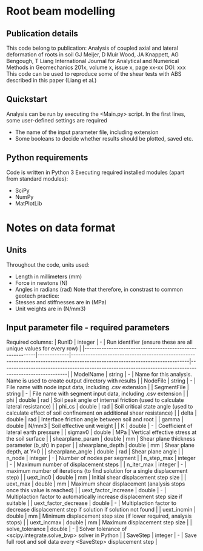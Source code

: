 # Root beam modelling

## Publication details
This code belong to publication:
    Analysis of coupled axial and lateral deformation of roots in soil
	  GJ Meijer, D Muir Wood, JA Knappett, AG Bengough, T Liang
	  International Journal for Analytical and Numerical Methods in Geomechanics
	  201x, volume x, issue x, page xx-xx
	  DOI: xxx
This code can be used to reproduce some of the shear tests with ABS described in this paper (Liang et al.)


## Quickstart
Analysis can be run by executing the <Main.py> script.
In the first lines, some user-defined settings are required
* The name of the input parameter file, including extension
* Some booleans to decide whether results should be plotted, saved etc.


## Python requirements
Code is written in Python 3
Executing required installed modules (apart from standard modules):
* SciPy
* NumPy
* MatPlotLib


# Notes on data format

## Units
Throughout the code, units used:
* Length in millimeters (mm)
* Force in newtons (N)
* Angles in radians (rad)
Note that therefore, in constrast to common geotech practice:
* Stesses and stiffnesses are in (MPa)
* Unit weights are in (N/mm3)

## Input parameter file - required parameters
Required columns:
| RunID | integer | - | Run identifier (ensure these are all unique values for every row) |
|----------------------------------------------------------|-------------|------------------------------------------------------------------------------------------------------------------------------|---------------------------------------------------------------------------------------------------------|
| ModelName | string | - | Name for this analysis. Name is used to create output directory with results |
| NodeFile | string | - | File name with node input data, including .csv extension |
| SegmentFile | string | - | File name with segment input data, including .csv extension |
| phi | double | rad | Soil peak angle of internal friction (used to calculate lateral resistance) |
| phi_cs | double | rad | Soil critical state angle (used to calculate effect of soil confinement on additional shear resistance) |
| delta | double | rad | Interface friction angle between soil and root |
| gamma | double | N/mm3 | Soil effective unit weight |
| K | double | - | Coefficient of lateral earth pressure |
| sigmav0 | double | MPa | Vertical effective stress at the soil surface |
| shearplane_param | double | mm | Shear plane thickness parameter (b_sh) in paper |
| shearplane_depth | double | mm | Shear plane depth, at Y=0 |
| shearplane_angle | double | rad | Shear plane angle |
| n_node | integer | - | Number of nodes per segment |
| n_step_max | integer | - | Maximum number of displacement steps |
| n_iter_max | integer | - | maximum number of iterations (to find solution for a single displacement step) |
| uext_inc0 | double | mm | Initial shear displacement step size |
| uext_max | double | mm | Maximum shear displacement (analysis stops once this value is reached) |
| uext_factor_increase | double | - | Multiplaction factor to automatically increase displacement step size if suitable |
| uext_factor_decrease | double | - | Multiplaction factor to decrease displacement step if solution if solution not found |
| uext_incmin | double | mm | Minimum displacement step size (if lower required, analysis stops) |
| uext_incmax | double | mm | Maximum displacement step size |
| solve_tolerance | double | - | Solver tolerance of &lt;scipy.integrate.solve_bvp&gt; solver in Python |
| SaveStep | integer | - | Save full root and soil data every &lt;SaveStep&gt; displacement step |



